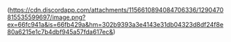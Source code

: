 (https://cdn.discordapp.com/attachments/1156610894084706336/1290470815535599697/image.png?ex=66fc941a&is=66fb429a&hm=302b9393a3e4143e31db04323d8df24f8e80a6215e1c7b4dbf945a57fda617ec&)
